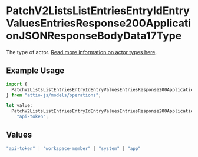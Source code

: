 # PatchV2ListsListEntriesEntryIdEntryValuesEntriesResponse200ApplicationJSONResponseBodyData17Type

The type of actor. [Read more information on actor types here](/docs/actors).

## Example Usage

```typescript
import {
  PatchV2ListsListEntriesEntryIdEntryValuesEntriesResponse200ApplicationJSONResponseBodyData17Type,
} from "attio-js/models/operations";

let value:
  PatchV2ListsListEntriesEntryIdEntryValuesEntriesResponse200ApplicationJSONResponseBodyData17Type =
    "api-token";
```

## Values

```typescript
"api-token" | "workspace-member" | "system" | "app"
```